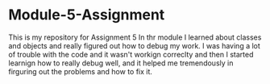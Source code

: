 # Module-5-Assignment
This is my repository for Assignment 5
In thr module I learned about classes and objects and really figured out how to debug my work. I was having a lot of trouble with the code and it wasn't workign correclty and then I started learnign how to really debug well, and it helped me tremendously in firguring out the problems and how to fix it. 
